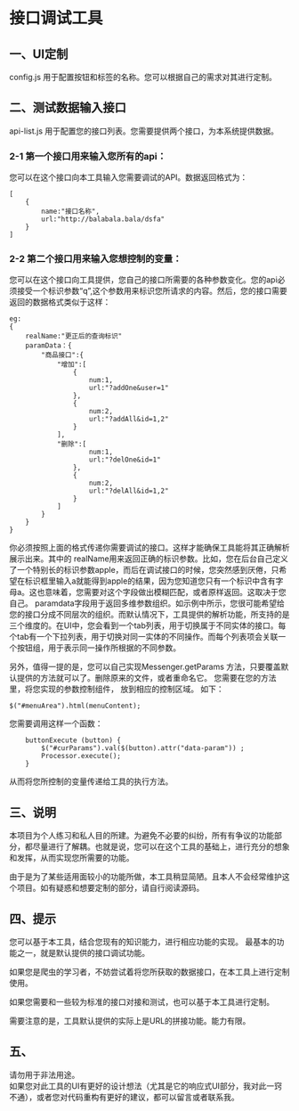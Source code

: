 # 接口调试工具
## 一、UI定制  
config.js 用于配置按钮和标签的名称。您可以根据自己的需求对其进行定制。
## 二、测试数据输入接口
api-list.js 用于配置您的接口列表。您需要提供两个接口，为本系统提供数据。

### 2-1    第一个接口用来输入您所有的api：  
您可以在这个接口向本工具输入您需要调试的API。数据返回格式为：  
```
[  
    {  
        name:"接口名称",  
        url:"http://balabala.bala/dsfa"  
    }  
] 
``` 

### 2-2   第二个接口用来输入您想控制的变量：  
您可以在这个接口向工具提供，您自己的接口所需要的各种参数变化。您的api必须接受一个标识参数“q”,这个参数用来标识您所请求的内容。然后，您的接口需要返回的数据格式类似于这样：  
```
eg:
{
    realName:"更正后的查询标识"
    paramData：{
        "商品接口":{
            "增加":[
                {
                    num:1,
                    url:"?addOne&user=1"
                },
                {
                    num:2,
                    url:"?addAll&id=1,2"
                }
            ],
            "删除":[
                    num:1,
                    url:"?delOne&id=1"
                },
                {
                    num:2,
                    url:"?delAll&id=1,2"
                }
            ]
        }
    }
}
```
你必须按照上面的格式传递你需要调试的接口。这样才能确保工具能将其正确解析展示出来。其中的
realName用来返回正确的标识参数。比如，您在后台自己定义了一个特别长的标识参数apple，而后在调试接口的时候，您突然感到厌倦，只希望在标识框里输入a就能得到apple的结果，因为您知道您只有一个标识中含有字母a。这也意味着，您需要对这个字段做出模糊匹配，或者原样返回。这取决于您自己。
paramdata字段用于返回多维参数组织。如示例中所示，您很可能希望给您的接口分成不同层次的组织。而默认情况下，工具提供的解析功能，所支持的是三个维度的。在UI中，您会看到一个tab列表，用于切换属于不同实体的接口。每个tab有一个下拉列表，用于切换对同一实体的不同操作。而每个列表项会关联一个按钮组，用于表示同一操作所根据的不同参数。

另外，值得一提的是，您可以自己实现Messenger.getParams 方法，只要覆盖默认提供的方法就可以了。删除原来的文件，或者重命名它。
您需要在您的方法里，将您实现的参数控制组件，
放到相应的控制区域。
如下：
```
$("#menuArea").html(menuContent);
```
您需要调用这样一个函数：
```
    buttonExecute (button) {
        $("#curParams").val($(button).attr("data-param")) ;
        Processor.execute();
    }
```
从而将您所控制的变量传递给工具的执行方法。

## 三、说明
本项目为个人练习和私人目的所建。为避免不必要的纠纷，所有有争议的功能部分，都尽量进行了解耦。也就是说，您可以在这个工具的基础上，进行充分的想象和发挥，从而实现您所需要的功能。

由于是为了某些适用面较小的功能所做，本工具稍显简陋。且本人不会经常维护这个项目。如有疑惑和想要定制的部分，请自行阅读源码。

## 四、提示
您可以基于本工具，结合您现有的知识能力，进行相应功能的实现。
最基本的功能之一，就是默认提供的接口调试功能。

如果您是爬虫的学习者，不妨尝试着将您所获取的数据接口，在本工具上进行定制使用。

如果您需要和一些较为标准的接口对接和测试，也可以基于本工具进行定制。

需要注意的是，工具默认提供的实际上是URL的拼接功能。能力有限。

## 五、
请勿用于非法用途。  
如果您对此工具的UI有更好的设计想法（尤其是它的响应式UI部分，我对此一窍不通），或者您对代码重构有更好的建议，都可以留言或者联系我。
